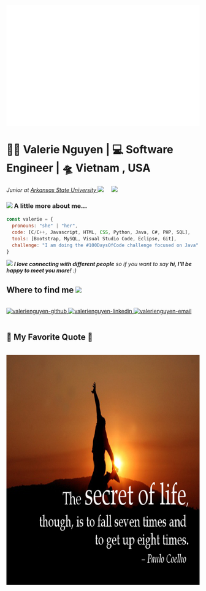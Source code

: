 <a href="#" target="_blank">
  <img src="valerienguyen.svg" width="1200" alt="valerienguyen" />
</a>

<h1>👩‍💻 Valerie Nguyen | 💻 Software Engineer | 🛸 Vietnam , USA</h3>
<img align='right' src="https://media.giphy.com/media/ieyl9zmCjO4b4t6qoY/giphy.gif" width="230">
<p><em>Junior at <a href="https://www.astate.edu/">Arkansas State University </a><img src="https://media.giphy.com/media/fYSnHlufseco8Fh93Z/giphy.gif" width="30"></em></p>


### <img src="https://media.giphy.com/media/VgCDAzcKvsR6OM0uWg/giphy.gif" width="50"> A little more about me...

```javascript
const valerie = {
  pronouns: "she" | "her",
  code: [C/C++, Javascript, HTML, CSS, Python, Java, C#, PHP, SQL],
  tools: [Bootstrap, MySQL, Visual Studio Code, Eclipse, Git],
  challenge: "I am doing the #100DaysOfCode challenge focused on Java"
}
```

<img src="https://media.giphy.com/media/LnQjpWaON8nhr21vNW/giphy.gif" width="60"> <em><b>I love connecting with different people</b> so if you want to say <b>hi, I'll be happy to meet you more!</b> :)</em>

<h2> Where to find me <img src="https://media.giphy.com/media/mGcNjsfWAjY5AEZNw6/giphy.gif" width="50"></h2>
<br>
<div>
  <a href="https://github.com/valerienguyen169" target="blank">
    <img src="https://img.icons8.com/bubbles/100/000000/github.png" alt="valerienguyen-github" />
  </a>
  <a href="https://www.linkedin.com/in/valerienguyen169/" target="blank">
    <img src="https://img.icons8.com/bubbles/100/000000/linkedin.png" alt="valerienguyen-linkedin" />
  </a>
  <a href="mailto:valerienguyen169@gmail.com" target="top">
    <img src="https://img.icons8.com/bubbles/100/000000/apple-mail.png" alt="valerienguyen-email" />
  </a>
</div>

<br>
<h2>📑 My Favorite Quote 📑</h2>
<br>
<a href="#" target="_blank">
  <img src="images/quote-by-paulo-coelho.jpg" width="1000" height="600" alt="valerienguyen-favorite-quote" />
</a>
